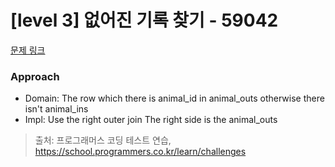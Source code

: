 # [level 3] 없어진 기록 찾기 - 59042 

[문제 링크](https://school.programmers.co.kr/learn/courses/30/lessons/59042) 

### Approach
- Domain: The row which there is animal_id in animal_outs otherwise there isn't animal_ins
- Impl: Use the right outer join The right side is the animal_outs
  
> 출처: 프로그래머스 코딩 테스트 연습, https://school.programmers.co.kr/learn/challenges
